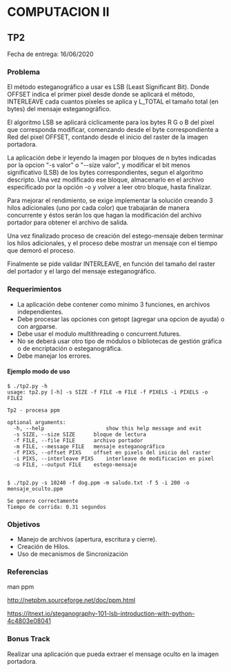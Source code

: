 # COMPUTACION II


## TP2

Fecha de entrega: 16/06/2020


### Problema

<!-- Se necesita desarrollar una aplicación que implemente esteganografía, utilizando una imágen con formato portátil pixmap (ppm) indicado por la opcion "-f archivo" o "--file archivo" como portador o contenedor.  -->

<!-- El mensaje esteganográfico se debe leer desde el archivo con formato ascii indicado por la opción "-m archivo" o "--message archivo". -->

<!-- La aplicación deberá implementar el algoritmo esteganográfico que se describe a continuación y guardar el resultante en un archivo indicado por la opción "-o archivo" o "--output archivo" que será el archivo de salida o estego-mensaje. -->
<!-- 
En primer lugar se debe modificar el encabezado del archivo original, adicionando como primera linea de comentario la siguiente:

#UMCOMPU2 OFFSET INTERLEAVE L_TOTAL

Esto permitirá poder recuperar el mensaje esteganográfico en el futuro. -->

El método esteganográfico a usar es LSB (Least Significant Bit). Donde OFFSET indica el primer pixel desde donde se aplicará el método, INTERLEAVE cada cuantos pixeles se aplica y L_TOTAL el tamaño total (en bytes) del mensaje esteganográfico.

El algoritmo LSB se aplicará ciclicamente para los bytes R G o B del pixel que corresponda modificar, comenzando desde el byte correspondiente a Red del pixel OFFSET, contando desde el inicio del raster de la imagen portadora.

La aplicación debe ir leyendo la imagen por bloques de n bytes indicadas por la opcion "-s valor" o "--size valor", y modificar el bit menos significativo (LSB) de los bytes correspondientes, segun el algoritmo descripto. Una vez modificado ese bloque, almacenarlo en el archivo especificado por la opción -o y volver a leer otro bloque, hasta finalizar.

Para mejorar el rendimiento, se exige implementar la solución creando 3 hilos adicionales (uno por cada color) que trabajarán de manera concurrente y éstos serán los que hagan la modificación del archivo portador para obtener el archivo de salida.

Una vez finalizado proceso de creación del estego-mensaje deben terminar los hilos adicionales, y el proceso debe mostrar un mensaje con el tiempo que demoró el proceso.

<!-- Los valores de OFFSET e INTERLEAVE se proveerán con las siguientes opciones "-e pixels" o "--offset pixels" y "-i pixels"  o "--interleave pixels" respectivamente.  -->

Finalmente se pide validar INTERLEAVE, en función del tamaño del raster del portador y el largo del mensaje esteganográfico.


### Requerimientos

* La aplicación debe contener como mínimo 3 funciones, en archivos independientes.
* Debe procesar las opciones con getopt (agregar una opcion de ayuda) o con argparse.
* Debe usar el modulo multithreading o concurrent.futures.
* No se deberá usar otro tipo de módulos o bibliotecas de gestión gráfica o de encriptación o esteganográfica.
* Debe manejar los errores.


#### Ejemplo modo de uso

~~~~~~~~~~~~~~~~~~~
$ ./tp2.py -h
usage: tp2.py [-h] -s SIZE -f FILE -m FILE -f PIXELS -i PIXELS -o FILE2

Tp2 - procesa ppm

optional arguments:
  -h, --help          	    	show this help message and exit
  -s SIZE, --size SIZE		bloque de lectura
  -f FILE, --file FILE    	archivo portador
  -m FILE, --message FILE 	mensaje esteganográfico
  -f PIXS, --offset PIXS  	offset en pixels del inicio del raster
  -i PIXS, --interleave PIXS  	interleave de modificacion en pixel
  -o FILE, --output FILE  	estego-mensaje


$ ./tp2.py -s 10240 -f dog.ppm -m saludo.txt -f 5 -i 200 -o mensaje_oculto.ppm

Se genero correctamente
Tiempo de corrida: 0.31 segundos 

~~~~~~~~~~~~~~~~~~~


### Objetivos

* Manejo de archivos (apertura, escritura y cierre).
* Creación de Hilos.
* Uso de mecanismos de Sincronización

### Referencias
man ppm

http://netpbm.sourceforge.net/doc/ppm.html

https://itnext.io/steganography-101-lsb-introduction-with-python-4c4803e08041

### Bonus Track
Realizar una aplicación que pueda extraer el mensage oculto en la imagen portadora.

